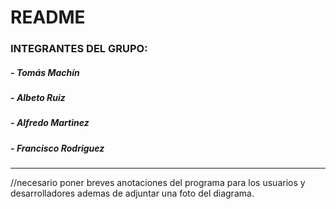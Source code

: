 # README #

### __INTEGRANTES DEL GRUPO:__
	
#####	- __Tomás Machín__
#####	- __Albeto Ruiz__
#####	- __Alfredo Martinez__	
#####	- __Francisco Rodriguez__
___

//necesario poner breves anotaciones del programa para los usuarios y desarrolladores ademas de adjuntar una foto del diagrama.

	
